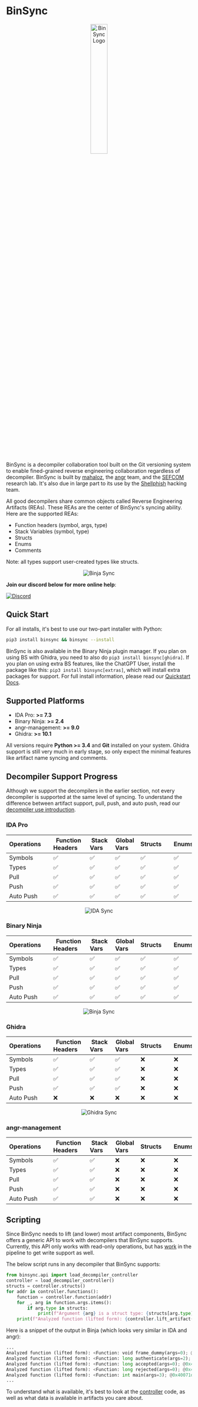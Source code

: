 
# BinSync

<p align="center">
   <img src="https://i.imgur.com/qdesKpg.png" style="width: 30%;" alt="BinSync Logo"/>
</p>

BinSync is a decompiler collaboration tool built on the Git versioning system to enable fined-grained reverse
engineering collaboration regardless of decompiler. BinSync is built by [mahaloz](https://github.com/mahaloz), 
the [angr](https://angr.io) team, and the [SEFCOM](https://sefcom.asu.edu) research lab. It's also due
in large part to its use by the [Shellphish](https://shellphish.net) hacking team. 

All good decompilers share common objects called Reverse Engineering Artifacts (REAs). These REAs are the
center of BinSync's syncing ability. Here are the supported REAs:
- Function headers (symbol, args, type)
- Stack Variables (symbol, type)
- Structs
- Enums
- Comments

Note: all types support user-created types like structs.

<p align="center">
   <img src="./assets/images/binja_sync.gif" alt="Binja Sync"/>
</p>

**Join our discord below for more online help**:

[![Discord](https://img.shields.io/discord/900841083532087347?label=Discord&style=plastic)](https://discord.gg/wZSCeXnEvR)

## Quick Start
For all installs, it's best to use our two-part installer with Python:
```bash
pip3 install binsync && binsync --install 
```

BinSync is also available in the Binary Ninja plugin manager.
If you plan on using BS with Ghidra, you need to also do `pip3 install binsync[ghidra]`.
If you plan on using extra BS features, like the ChatGPT User, install the package like this: `pip3 install binsync[extras]`, which will install extra packages for support.
For full install information, please read our [Quickstart Docs](https://binsync.net/docs/home).

## Supported Platforms
- IDA Pro: **>= 7.3**
- Binary Ninja: **>= 2.4**
- angr-management: **>= 9.0**
- Ghidra: **>= 10.1**

All versions require **Python >= 3.4** and **Git** installed on your system. Ghidra support is still very much in early stage, so only expect the minimal features like artifact name syncing and comments.


## Decompiler Support Progress
Although we support the decompilers in the earlier section, not every decompiler is supported at the same level of syncing. 
To understand the difference between artifact support, pull, push, and auto push, read our [decompiler use introduction](https://binsync.net/docs/dec-introduction/).

### IDA Pro

| Operations&nbsp;&nbsp;&nbsp;&nbsp; | Function Headers&nbsp;&nbsp;&nbsp;&nbsp; | Stack Vars&nbsp;&nbsp;&nbsp;&nbsp; | Global Vars&nbsp;&nbsp;&nbsp;&nbsp; | Structs&nbsp;&nbsp;&nbsp;&nbsp; | Enums&nbsp;&nbsp;&nbsp;&nbsp; | Comments&nbsp;&nbsp;&nbsp;&nbsp; |
|------------------------------------|------------------------------------------|------------------------------------|-------------------------------------|---------------------------------|-------------------------------|----------------------------------|
| Symbols   	                        | :white_check_mark: 	                     | :white_check_mark:    	            | :white_check_mark: 	                | :white_check_mark: 	            | :white_check_mark: 	          | :white_check_mark: 	             |
| Types     	                        | :white_check_mark: 	                     | :white_check_mark:    	            | :white_check_mark: 	                | :white_check_mark: 	            | :white_check_mark: 	          | :white_check_mark: 	             |
| Pull      	                        | :white_check_mark: 	                     | :white_check_mark:    	            | :white_check_mark: 	                | :white_check_mark: 	            | :white_check_mark: 	          | :white_check_mark: 	             |
| Push      	                        | :white_check_mark: 	                     | :white_check_mark: 	               | :white_check_mark: 	                | :white_check_mark: 	            | :white_check_mark: 	          | :white_check_mark: 	             |
| Auto Push                          | :white_check_mark: 	                     | :white_check_mark:    	            | :white_check_mark: 	                | :white_check_mark: 	            | :white_check_mark: 	          | :white_check_mark: 	             |

<p align="center">
   <img src="./assets/images/ida_sync.gif" alt="IDA Sync"/>
</p>


### Binary Ninja

| Operations&nbsp;&nbsp;&nbsp;&nbsp; | Function Headers&nbsp;&nbsp;&nbsp;&nbsp; | Stack Vars&nbsp;&nbsp;&nbsp;&nbsp; | Global Vars&nbsp;&nbsp;&nbsp;&nbsp; | Structs&nbsp;&nbsp;&nbsp;&nbsp; | Enums&nbsp;&nbsp;&nbsp;&nbsp; | Comments&nbsp;&nbsp;&nbsp;&nbsp; |
|------------------------------------|------------------------------------------|------------------------------------|-------------------------------------|---------------------------------|-------------------------------|----------------------------------|
| Symbols   	                        | :white_check_mark: 	                     | :white_check_mark:    	            | :white_check_mark: 					            | :white_check_mark:   					      | :white_check_mark: 					      | :white_check_mark: 	             |
| Types     	                        | :white_check_mark: 	                     | :white_check_mark:    	            | :white_check_mark: 					            | :white_check_mark:   					      | :white_check_mark: 					      | :white_check_mark: 	             |
| Pull      	                        | :white_check_mark: 	                     | :white_check_mark:    	            | :white_check_mark: 					            | :white_check_mark:   					      | :white_check_mark: 					      | :white_check_mark: 	             |
| Push      	                        | :white_check_mark:                       | :white_check_mark:		               | :white_check_mark:					             | :white_check_mark:			           | :white_check_mark: 					      | :white_check_mark: 					         |
| Auto Push 	                        | :white_check_mark:                       | :white_check_mark:		               | :white_check_mark:					             | :white_check_mark:			           | :white_check_mark: 					      | :white_check_mark: 					         |

<p align="center">
   <img src="./assets/images/binja_sync.gif" alt="Binja Sync"/>
</p>

### Ghidra

| Operations&nbsp;&nbsp;&nbsp;&nbsp; | Function Headers&nbsp;&nbsp;&nbsp;&nbsp; | Stack Vars&nbsp;&nbsp;&nbsp;&nbsp; | Global Vars&nbsp;&nbsp;&nbsp;&nbsp; | Structs&nbsp;&nbsp;&nbsp;&nbsp; | Enums&nbsp;&nbsp;&nbsp;&nbsp; | Comments&nbsp;&nbsp;&nbsp;&nbsp; |
|------------------------------------|------------------------------------------|------------------------------------|-------------------------------------|---------------------------------|-------------------------------|----------------------------------|
| Symbols   	                        | :white_check_mark: 	                     | :white_check_mark:    	            | :white_check_mark: 					            | :x: 					                       | :x: 					                     | :white_check_mark: 	             |
| Types     	                        | :white_check_mark: 	                     | :white_check_mark:    	            | :white_check_mark: 					                           | :x: 					                       | :x: 					                     | :white_check_mark: 	             |
| Pull      	                        | :white_check_mark: 	                     | :white_check_mark:    	            | :white_check_mark:					             | :x: 					                       | :x: 					                     | :white_check_mark: 	             |
| Push      	                        | :white_check_mark: 					                 | :white_check_mark:						                          | :white_check_mark:				                            | :x:					                        | :x: 					                     | :x: 					                        |
| Auto Push 	                        | :x: 					                                | :x:						                          | :x:					                            | :x:					                        | :x: 					                     | :x: 					                        |

<p align="center">
   <img src="./assets/images/ghidra_sync.gif" alt="Ghidra Sync"/>
</p>

### angr-management

| Operations&nbsp;&nbsp;&nbsp;&nbsp; | Function Headers&nbsp;&nbsp;&nbsp;&nbsp; | Stack Vars&nbsp;&nbsp;&nbsp;&nbsp; | Global Vars&nbsp;&nbsp;&nbsp;&nbsp; | Structs&nbsp;&nbsp;&nbsp;&nbsp; | Enums&nbsp;&nbsp;&nbsp;&nbsp; | Comments&nbsp;&nbsp;&nbsp;&nbsp; |
|------------------------------------|------------------------------------------|------------------------------------|-------------------------------------|---------------------------------|-------------------------------|----------------------------------|
| Symbols   	                        | :white_check_mark: 	                     | :white_check_mark:    	            | :x: 					                           | :x: 					                       | :x: 					                     | :white_check_mark: 	             |
| Types     	                        | :white_check_mark: 	                     | :white_check_mark:    	            | :x: 					                           | :x: 					                       | :x: 					                     | :white_check_mark: 	             |
| Pull      	                        | :white_check_mark: 	                     | :white_check_mark:    	            | :x: 					                           | :x: 					                       | :x: 					                     | :white_check_mark: 	             |
| Push      	                        | :white_check_mark:                       | :white_check_mark:		               | :x:					                            | :x:					                        | :x: 					                     | :white_check_mark: 					         |
| Auto Push 	                        | :white_check_mark:                       | :white_check_mark:		               | :x:					                            | :x:					                        | :x: 					                     | :white_check_mark: 					         |

## Scripting
Since BinSync needs to lift (and lower) most artifact components, BinSync offers a generic API to work with decompilers
that BinSync supports. Currently, this API only works with read-only operations, but has 
[work](https://github.com/binsync/binsync/issues/260) in the pipeline to get write support as well.

The below script runs in any decompiler that BinSync supports:
```python
from binsync.api import load_decompiler_controller
controller = load_decompiler_controller()
structs = controller.structs()
for addr in controller.functions():
    function = controller.function(addr)
    for _, arg in function.args.items():
        if arg.type in structs:
            print(f"Argument {arg} is a struct type: {structs[arg.type]}")
    print(f"Analyzed function (lifted form): {controller.lift_artifact(function)}")
```

Here is a snippet of the output in Binja (which looks very similar in IDA and angr):
```python
...
Analyzed function (lifted form): <Function: void frame_dummy(args=0); @0x400640 vars=2 len=0x22>
Analyzed function (lifted form): <Function: long authenticate(args=2); @0x400664 vars=7 len=0x89>
Analyzed function (lifted form): <Function: long accepted(args=0); @0x4006ed vars=2 len=0x10>
Analyzed function (lifted form): <Function: long rejected(args=0); @0x4006fd vars=2 len=0x20>
Analyzed function (lifted form): <Function: int main(args=3); @0x40071d vars=9 len=0xb8>
...
```

To understand what is available, it's best to look at the [controller]() code, as well as what data is available in
artifacts you care about. 
